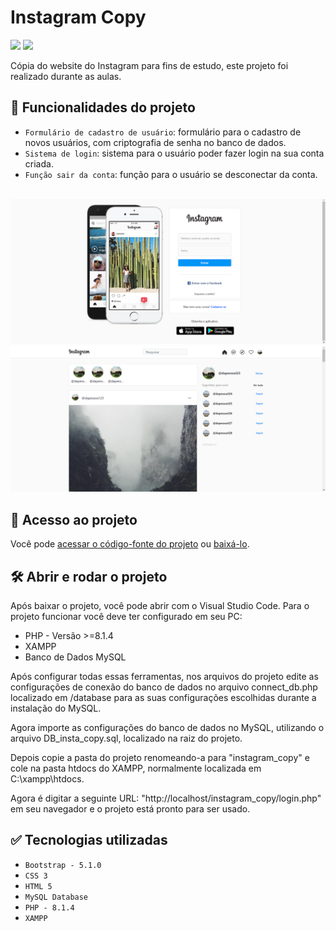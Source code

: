 # Instagram Copy
<p align="left">
    <img src="https://img.shields.io/badge/Status-Conclu%C3%ADdo-brightgreen?style=for-the-badge"/>
    <img src="https://img.shields.io/github/license/GabrielSchiavo/instagram-copy?color=blue&style=for-the-badge"/>
</p>

Cópia do website do Instagram para fins de estudo, este projeto foi realizado durante as aulas.

## :hammer: Funcionalidades do projeto
- `Formulário de cadastro de usuário`: formulário para o cadastro de novos usuários, com criptografia de senha no banco de dados.
- `Sistema de login`: sistema para o usuário poder fazer login na sua conta criada.
- `Função sair da conta`: função para o usuário se desconectar da conta.

<br>
<img src="./assets/img/screenshots/screenshot1_login.png" alt="Screenshot tela login"/>
<img src="./assets/img/screenshots/screenshot2_tela_inicial.png" alt="Screenshot feed"/>

## :file_folder: Acesso ao projeto
Você pode [acessar o código-fonte do projeto](https://github.com/GabrielSchiavo/instagram-copy) ou [baixá-lo](https://github.com/GabrielSchiavo/instagram-copy/archive/refs/heads/master.zip).

## 	:hammer_and_wrench: Abrir e rodar o projeto
Após baixar o projeto, você pode abrir com o Visual Studio Code. Para o projeto funcionar você deve ter configurado em seu PC:
* PHP - Versão >=8.1.4
* XAMPP
* Banco de Dados MySQL

Após configurar todas essas ferramentas, nos arquivos do projeto edite as configurações de conexão do banco de dados no arquivo connect_db.php localizado em /database para as suas configurações escolhidas durante a instalação do MySQL.

Agora importe as configurações do banco de dados no MySQL, utilizando o arquivo DB_insta_copy.sql, localizado na raiz do projeto.

Depois copie a pasta do projeto renomeando-a para "instagram_copy" e cole na pasta htdocs do XAMPP, normalmente localizada em C:\xampp\htdocs.

Agora é digitar a seguinte URL: "http://localhost/instagram_copy/login.php" em seu navegador e o projeto está pronto para ser usado. 

## :white_check_mark: Tecnologias utilizadas
* `Bootstrap - 5.1.0`
* `CSS 3`
* `HTML 5`
* `MySQL Database`
* `PHP - 8.1.4`
* `XAMPP`

